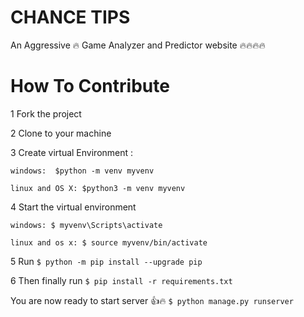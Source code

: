 # CHANCE TIPS

An Aggressive :fire: Game Analyzer and Predictor website :fire::fire::fire::fire:

# How To Contribute

1 Fork the project

2 Clone to your machine

3 Create virtual Environment : 

    windows:  $python -m venv myvenv
	
    linux and OS X: $python3 -m venv myvenv

4 Start the virtual environment 

    windows: $ myvenv\Scripts\activate
	
    linux and os x: $ source myvenv/bin/activate
    
5 Run 	``$ python -m pip install --upgrade pip``

6 Then finally run	``$ pip install -r requirements.txt``

You are now ready to start server :+1::fire:
	``$ python manage.py runserver``
